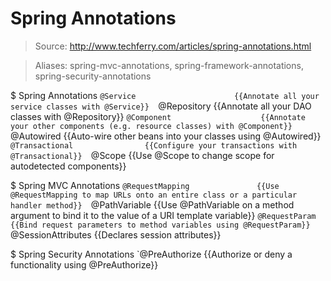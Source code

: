# Spring Annotations

> Source: http://www.techferry.com/articles/spring-annotations.html

> Aliases: spring-mvc-annotations, spring-framework-annotations, spring-security-annotations

$ Spring Annotations
    `@Service                      {{Annotate all your service classes with @Service}} 
    `@Repository                   {{Annotate all your DAO classes with @Repository}} 
    `@Component                    {{Annotate your other components (e.g. resource classes) with @Component}} 
    `@Autowired                    {{Auto-wire other beans into your classes using @Autowired}} 
    `@Transactional                {{Configure your transactions with @Transactional}} 
    `@Scope                        {{Use @Scope to change scope for autodetected components}} 

$ Spring MVC Annotations
    `@RequestMapping               {{Use @RequestMapping to map URLs onto an entire class or a particular handler method}} 
    `@PathVariable                 {{Use @PathVariable on a method argument to bind it to the value of a URI template variable}} 
    `@RequestParam                 {{Bind request parameters to method variables using @RequestParam}} 
    `@SessionAttributes            {{Declares session attributes}} 

$ Spring Security Annotations
    `@PreAuthorize                 {{Authorize or deny a functionality using @PreAuthorize}} 

